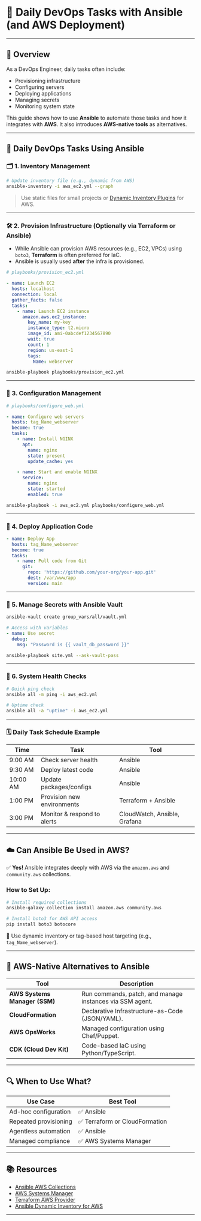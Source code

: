 # 📅 Daily DevOps Tasks with Ansible (and AWS Deployment)

---

## 🔧 Overview

As a DevOps Engineer, daily tasks often include:

- Provisioning infrastructure
- Configuring servers
- Deploying applications
- Managing secrets
- Monitoring system state

This guide shows how to use **Ansible** to automate those tasks and how it integrates with **AWS**. It also introduces **AWS-native tools** as alternatives.

---

## 🧰 Daily DevOps Tasks Using Ansible

### 🗂️ 1. **Inventory Management**
```bash
# Update inventory file (e.g., dynamic from AWS)
ansible-inventory -i aws_ec2.yml --graph
```

> Use static files for small projects or [Dynamic Inventory Plugins](https://docs.ansible.com/ansible/latest/plugins/inventory/aws_ec2.html) for AWS.

---

### 🛠️ 2. **Provision Infrastructure (Optionally via Terraform or Ansible)**
- While Ansible can provision AWS resources (e.g., EC2, VPCs) using `boto3`, **Terraform** is often preferred for IaC.
- Ansible is usually used **after** the infra is provisioned.

```yaml
# playbooks/provision_ec2.yml

- name: Launch EC2
  hosts: localhost
  connection: local
  gather_facts: false
  tasks:
    - name: Launch EC2 instance
      amazon.aws.ec2_instance:
        key_name: my-key
        instance_type: t2.micro
        image_id: ami-0abcdef1234567890
        wait: true
        count: 1
        region: us-east-1
        tags:
          Name: webserver
```

```bash
ansible-playbook playbooks/provision_ec2.yml
```

---

### 🧼 3. **Configuration Management**
```yaml
# playbooks/configure_web.yml

- name: Configure web servers
  hosts: tag_Name_webserver
  become: true
  tasks:
    - name: Install NGINX
      apt:
        name: nginx
        state: present
        update_cache: yes

    - name: Start and enable NGINX
      service:
        name: nginx
        state: started
        enabled: true
```

```bash
ansible-playbook -i aws_ec2.yml playbooks/configure_web.yml
```

---

### 🔁 4. **Deploy Application Code**
```yaml
- name: Deploy App
  hosts: tag_Name_webserver
  become: true
  tasks:
    - name: Pull code from Git
      git:
        repo: 'https://github.com/your-org/your-app.git'
        dest: /var/www/app
        version: main
```

---

### 🔐 5. **Manage Secrets with Ansible Vault**
```bash
ansible-vault create group_vars/all/vault.yml
```

```yaml
# Access with variables
- name: Use secret
  debug:
    msg: "Password is {{ vault_db_password }}"
```

```bash
ansible-playbook site.yml --ask-vault-pass
```

---

### 🧪 6. **System Health Checks**
```bash
# Quick ping check
ansible all -m ping -i aws_ec2.yml

# Uptime check
ansible all -a "uptime" -i aws_ec2.yml
```

---

### 🗓️ Daily Task Schedule Example

| Time       | Task                        | Tool        |
|------------|-----------------------------|-------------|
| 9:00 AM    | Check server health         | Ansible     |
| 9:30 AM    | Deploy latest code          | Ansible     |
| 10:00 AM   | Update packages/configs     | Ansible     |
| 1:00 PM    | Provision new environments  | Terraform + Ansible |
| 3:00 PM    | Monitor & respond to alerts | CloudWatch, Ansible, Grafana |

---

## ☁️  Can Ansible Be Used in AWS?

✅ **Yes!** Ansible integrates deeply with AWS via the `amazon.aws` and `community.aws` collections.

### How to Set Up:

```bash
# Install required collections
ansible-galaxy collection install amazon.aws community.aws

# Install boto3 for AWS API access
pip install boto3 botocore
```

📄 Use dynamic inventory or tag-based host targeting (e.g., `tag_Name_webserver`).

---

## 🧩 AWS-Native Alternatives to Ansible

| Tool                 | Description                                         |
|----------------------|-----------------------------------------------------|
| **AWS Systems Manager (SSM)** | Run commands, patch, and manage instances via SSM agent. |
| **CloudFormation**   | Declarative Infrastructure-as-Code (JSON/YAML).     |
| **AWS OpsWorks**     | Managed configuration using Chef/Puppet.            |
| **CDK (Cloud Dev Kit)** | Code-based IaC using Python/TypeScript.           |

---

## 🔍 When to Use What?

| Use Case                | Best Tool                  |
|-------------------------|----------------------------|
| Ad-hoc configuration    | ✅ Ansible                  |
| Repeated provisioning   | ✅ Terraform or CloudFormation |
| Agentless automation    | ✅ Ansible                  |
| Managed compliance      | ✅ AWS Systems Manager      |

---

## 📚 Resources

- [Ansible AWS Collections](https://docs.ansible.com/ansible/latest/collections/amazon/aws/)
- [AWS Systems Manager](https://docs.aws.amazon.com/systems-manager/)
- [Terraform AWS Provider](https://registry.terraform.io/providers/hashicorp/aws/latest)
- [Ansible Dynamic Inventory for AWS](https://docs.ansible.com/ansible/latest/plugins/inventory/aws_ec2.html)

---


